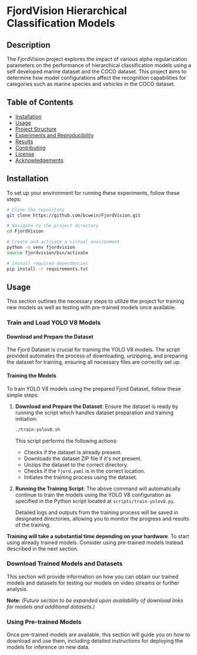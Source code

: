 # FjordVision Hierarchical Classification Models

## Description
The FjordVision project explores the impact of various alpha regularization parameters on the performance of hierarchical classification models using a self developed marine dataset and the COCO dataset. This project aims to determine how model configurations affect the recognition capabilities for categories such as marine species and vehicles in the COCO dataset.

## Table of Contents
- [Installation](#installation)
- [Usage](#usage)
- [Project Structure](#project-structure)
- [Experiments and Reproducibility](#experiments-and-reproducibility)
- [Results](#results)
- [Contributing](#contributing)
- [License](#license)
- [Acknowledgements](#acknowledgements)

## Installation
To set up your environment for running these experiments, follow these steps:
```bash
# Clone the repository
git clone https://github.com/bcwein/FjordVision.git

# Navigate to the project directory
cd FjordVision

# Create and activate a virtual environment
python -m venv fjordvision
source fjordvision/bin/activate

# Install required dependencies
pip install -r requirements.txt
```

## Usage

This section outlines the necessary steps to utilize the project for training new models as well as testing with pre-trained models once available.

### Train and Load YOLO V8 Models

#### Download and Prepare the Dataset

The Fjord Dataset is crucial for training the YOLO V8 models. The script provided automates the process of downloading, unzipping, and preparing the dataset for training, ensuring all necessary files are correctly set up.

#### Training the Models

To train YOLO V8 models using the prepared Fjord Dataset, follow these simple steps:

1. **Download and Prepare the Dataset**: Ensure the dataset is ready by running the script which handles dataset preparation and training initiation:

    ```bash
    ./train-yolov8.sh
    ```

    This script performs the following actions:
    - Checks if the dataset is already present.
    - Downloads the dataset ZIP file if it's not present.
    - Unzips the dataset to the correct directory.
    - Checks if the `fjord.yaml` is in the correct location.
    - Initiates the training process using the dataset.

2. **Running the Training Script**: The above command will automatically continue to train the models using the YOLO V8 configuration as specified in the Python script located at `scripts/train-yolov8.py`.

    Detailed logs and outputs from the training process will be saved in designated directories, allowing you to monitor the progress and results of the training.

**Training will take a substantial time depending on your hardware**. To start using already trained models. Consider using pre-trained models instead described in the next section.

### Download Trained Models and Datasets

This section will provide information on how you can obtain our trained models and datasets for testing our models on video streams or further analysis.

**Note:** *(Future section to be expanded upon availability of download links for models and additional datasets.)*

### Using Pre-trained Models

Once pre-trained models are available, this section will guide you on how to download and use them, including detailed instructions for deploying the models for inference on new data.

